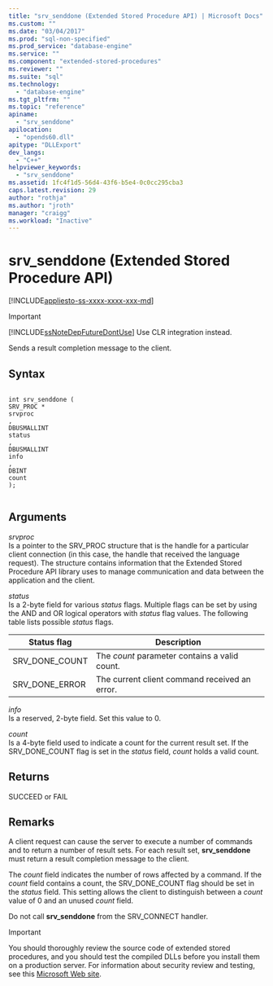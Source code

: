```yaml
---
title: "srv_senddone (Extended Stored Procedure API) | Microsoft Docs"
ms.custom: ""
ms.date: "03/04/2017"
ms.prod: "sql-non-specified"
ms.prod_service: "database-engine"
ms.service: ""
ms.component: "extended-stored-procedures"
ms.reviewer: ""
ms.suite: "sql"
ms.technology: 
  - "database-engine"
ms.tgt_pltfrm: ""
ms.topic: "reference"
apiname: 
  - "srv_senddone"
apilocation: 
  - "opends60.dll"
apitype: "DLLExport"
dev_langs: 
  - "C++"
helpviewer_keywords: 
  - "srv_senddone"
ms.assetid: 1fc4f1d5-56d4-43f6-b5e4-0c0cc295cba3
caps.latest.revision: 29
author: "rothja"
ms.author: "jroth"
manager: "craigg"
ms.workload: "Inactive"
---
```

# srv_senddone (Extended Stored Procedure API)
[!INCLUDE[appliesto-ss-xxxx-xxxx-xxx-md](../../includes/appliesto-ss-xxxx-xxxx-xxx-md.md)]
    
> [!IMPORTANT]  
>  [!INCLUDE[ssNoteDepFutureDontUse](../../includes/ssnotedepfuturedontuse-md.md)] Use CLR integration instead.  
  
 Sends a result completion message to the client.  
  
## Syntax  
  
```  
  
int srv_senddone (  
SRV_PROC *  
srvproc  
,  
DBUSMALLINT   
status  
,  
DBUSMALLINT  
info  
,  
DBINT  
count   
);  
  
```  
  
## Arguments  
 *srvproc*  
 Is a pointer to the SRV_PROC structure that is the handle for a particular client connection (in this case, the handle that received the language request). The structure contains information that the Extended Stored Procedure API library uses to manage communication and data between the application and the client.  
  
 *status*  
 Is a 2-byte field for various *status* flags. Multiple flags can be set by using the AND and OR logical operators with *status* flag values. The following table lists possible *status* flags.  
  
|Status flag|Description|  
|-----------------|-----------------|  
|SRV_DONE_COUNT|The *count* parameter contains a valid count.|  
|SRV_DONE_ERROR|The current client command received an error.|  
  
 *info*  
 Is a reserved, 2-byte field. Set this value to 0.  
  
 *count*  
 Is a 4-byte field used to indicate a count for the current result set. If the SRV_DONE_COUNT flag is set in the *status* field, *count* holds a valid count.  
  
## Returns  
 SUCCEED or FAIL  
  
## Remarks  
 A client request can cause the server to execute a number of commands and to return a number of result sets. For each result set, **srv_senddone** must return a result completion message to the client.  
  
 The *count* field indicates the number of rows affected by a command. If the *count* field contains a count, the SRV_DONE_COUNT flag should be set in the *status* field. This setting allows the client to distinguish between a *count* value of 0 and an unused *count* field.  
  
 Do not call **srv_senddone** from the SRV_CONNECT handler.  
  
> [!IMPORTANT]  
>  You should thoroughly review the source code of extended stored procedures, and you should test the compiled DLLs before you install them on a production server. For information about security review and testing, see this [Microsoft Web site](http://go.microsoft.com/fwlink/?LinkID=54761&amp;clcid=0x409http://msdn.microsoft.com/security/).  
  
  
